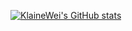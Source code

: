 [![KlaineWei's GitHub stats](https://github-readme-stats.vercel.app/api?username=KlaineWei&&theme=dark)](https://github.com/KlaineWei/github-readme-stats)
